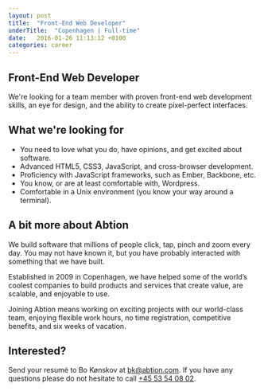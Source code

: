 ```yaml
---
layout: post
title:  "Front-End Web Developer"
underTitle:  "Copenhagen | Full-time"
date:   2016-01-26 11:13:12 +0100
categories: career
---
```


## Front-End Web Developer

We're looking for a team member with proven front-end web development skills, an eye for design, and the ability to create pixel-perfect interfaces.

## What we're looking for

- You need to love what you do, have opinions, and get excited about software.
- Advanced HTML5, CSS3, JavaScript, and cross-browser development.
- Proficiency with JavaScript frameworks, such as Ember, Backbone, etc.
- You know, or are at least comfortable with, Wordpress.
- Comfortable in a Unix environment (you know your way around a terminal).

## A bit more about Abtion

We build software that millions of people click, tap, pinch and zoom every day. You may not have known it, but you have probably interacted with something that we have built.

Established in 2009 in Copenhagen, we have helped some of the world’s coolest companies to build products and services that create value, are scalable, and enjoyable to use.

Joining Abtion means working on exciting projects with our world-class team, enjoying flexible work hours, no time registration, competitive benefits, and six weeks of vacation.

<div class="splitter"></div>

## Interested?

Send your resumé to Bo Kønskov at [bk@abtion.com](mailto:bk@abtion.com). If you have any questions please do not hesitate to call [+45 53 54 08 02](tel:53540802).
